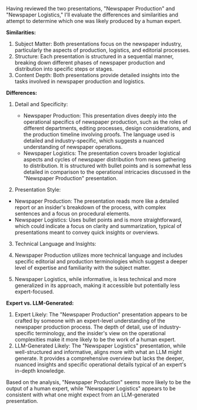 Having reviewed the two presentations, "Newspaper Production" and "Newspaper Logistics," I'll evaluate the differences and similarities and attempt to determine which one was likely produced by a human expert.

**Similarities:**
1. Subject Matter: Both presentations focus on the newspaper industry, particularly the aspects of production, logistics, and editorial processes.
2. Structure: Each presentation is structured in a sequential manner, breaking down different phases of newspaper production and distribution into specific steps or stages.
3. Content Depth: Both presentations provide detailed insights into the tasks involved in newspaper production and logistics.

**Differences:**

1. Detail and Specificity:

    - Newspaper Production: This presentation dives deeply into the operational specifics of newspaper production, such as the roles of different departments, editing processes, design considerations, and the production timeline involving proofs. The language used is detailed and industry-specific, which suggests a nuanced understanding of newspaper operations.
    - Newspaper Logistics: The presentation covers broader logistical aspects and cycles of newspaper distribution from news gathering to distribution. It is structured with bullet points and is somewhat less detailed in comparison to the operational intricacies discussed in the "Newspaper Production" presentation.

2. Presentation Style:

- Newspaper Production: The presentation reads more like a detailed report or an insider's breakdown of the process, with complex sentences and a focus on procedural elements.
- Newspaper Logistics: Uses bullet points and is more straightforward, which could indicate a focus on clarity and summarization, typical of presentations meant to convey quick insights or overviews.

3. Technical Language and Insights:

1. Newspaper Production utilizes more technical language and includes specific editorial and production terminologies which suggest a deeper level of expertise and familiarity with the subject matter.
2. Newspaper Logistics, while informative, is less technical and more generalized in its approach, making it accessible but potentially less expert-focused.

**Expert vs. LLM-Generated:**

1. Expert Likely: The "Newspaper Production" presentation appears to be crafted by someone with an expert-level understanding of the newspaper production process. The depth of detail, use of industry-specific terminology, and the insider's view on the operational complexities make it more likely to be the work of a human expert.
2. LLM-Generated Likely: The "Newspaper Logistics" presentation, while well-structured and informative, aligns more with what an LLM might generate. It provides a comprehensive overview but lacks the deeper, nuanced insights and specific operational details typical of an expert's in-depth knowledge.

Based on the analysis, "Newspaper Production" seems more likely to be the output of a human expert, while "Newspaper Logistics" appears to be consistent with what one might expect from an LLM-generated presentation.